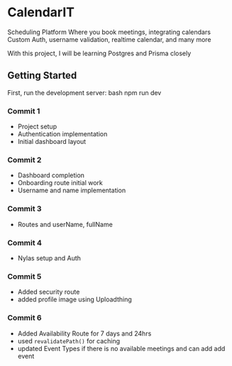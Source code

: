 # CalendarIT

Scheduling Platform
Where you book meetings,
integrating calendars
Custom Auth, username validation,
realtime calendar, 
and many more 

With this project, I will be learning Postgres and Prisma closely 

## Getting Started
First, run the development server:
bash
npm run dev

### Commit 1
- Project setup
- Authentication implementation
- Initial dashboard layout

### Commit 2
- Dashboard completion
- Onboarding route initial work
- Username and name implementation

### Commit 3 
- Routes and userName, fullName

### Commit 4
- Nylas setup and Auth

### Commit 5
- Added security route 
- added profile image using Uploadthing 

### Commit 6
- Added Availability Route for 7 days and 24hrs 
- used `revalidatePath()` for caching 
- updated Event Types if there is no available meetings and can add add event 